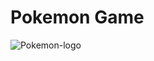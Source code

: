 # Pokemon Game
![Pokemon-logo](https://user-images.githubusercontent.com/77111035/148031447-d1f0a9d0-a146-49f4-9932-aadeccb53156.gif)


